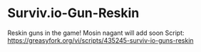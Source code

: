 # Surviv.io-Gun-Reskin
Reskin guns in the game!
Mosin nagant will add soon
Script: https://greasyfork.org/vi/scripts/435245-surviv-io-guns-reskin
